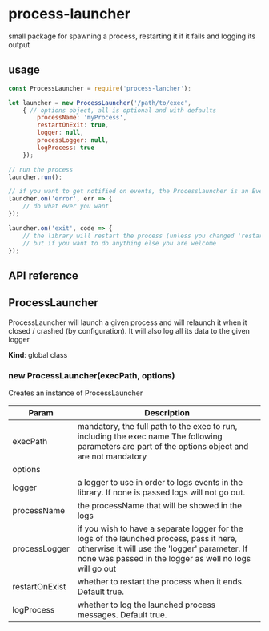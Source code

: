 # process-launcher
small package for spawning a process, restarting it if it fails and logging its output

## usage
```js
const ProcessLauncher = require('process-lancher');

let launcher = new ProcessLauncher('/path/to/exec', 
    { // options object, all is optional and with defaults
        processName: 'myProcess',
        restartOnExit: true,
        logger: null,
        processLogger: null,
        logProcess: true
    });

// run the process
launcher.run();

// if you want to get notified on events, the ProcessLauncher is an EventEmitter
launcher.on('error', err => {
    // do what ever you want
});

launcher.on('exit', code => {
    // the library will restart the process (unless you changed 'restartOnExit' to false),
    // but if you want to do anything else you are welcome
});
```

## API reference
<a name="ProcessLauncher"></a>

## ProcessLauncher
ProcessLauncher will launch a given process and will relaunch it when it closed / crashed (by configuration).
It will also log all its data to the given logger

**Kind**: global class
<a name="new_ProcessLauncher_new"></a>

### new ProcessLauncher(execPath, options)
Creates an instance of ProcessLauncher


| Param | Description |
| --- | --- |
| execPath | mandatory, the full path to the exec to run, including the exec name The following parameters are part of the options object and are not mandatory |
| options |
| logger | a logger to use in order to logs events in the library. If none is passed logs will not go out. |
| processName | the processName that will be showed in the logs |
| processLogger | if you wish to have a separate logger for the logs of the launched process, pass it here, otherwise it will use the 'logger' parameter. If none was passed in the logger as well no logs will go out |
| restartOnExist | whether to restart the process when it ends. Default true. |
| logProcess | whether to log the launched process messages. Default true. |


